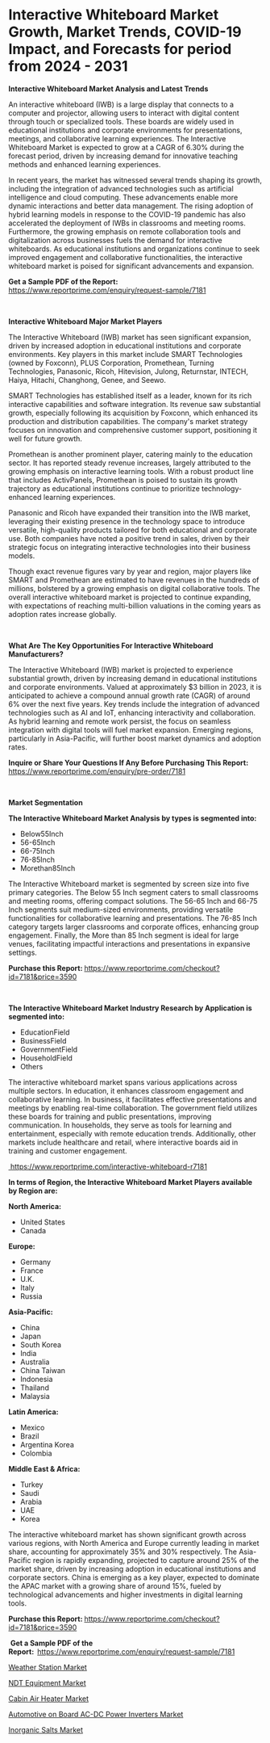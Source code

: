 <p><h1>Interactive Whiteboard Market Growth, Market Trends, COVID-19 Impact, and Forecasts for period from 2024 - 2031</h1></p><p><strong>Interactive Whiteboard Market Analysis and Latest Trends</strong></p>
<p><p>An interactive whiteboard (IWB) is a large display that connects to a computer and projector, allowing users to interact with digital content through touch or specialized tools. These boards are widely used in educational institutions and corporate environments for presentations, meetings, and collaborative learning experiences. The Interactive Whiteboard Market is expected to grow at a CAGR of 6.30% during the forecast period, driven by increasing demand for innovative teaching methods and enhanced learning experiences.</p><p>In recent years, the market has witnessed several trends shaping its growth, including the integration of advanced technologies such as artificial intelligence and cloud computing. These advancements enable more dynamic interactions and better data management. The rising adoption of hybrid learning models in response to the COVID-19 pandemic has also accelerated the deployment of IWBs in classrooms and meeting rooms. Furthermore, the growing emphasis on remote collaboration tools and digitalization across businesses fuels the demand for interactive whiteboards. As educational institutions and organizations continue to seek improved engagement and collaborative functionalities, the interactive whiteboard market is poised for significant advancements and expansion.</p></p>
<p><strong>Get a Sample PDF of the Report:&nbsp;</strong> <a href="https://www.reportprime.com/enquiry/request-sample/7181">https://www.reportprime.com/enquiry/request-sample/7181</a></p>
<p>&nbsp;</p>
<p><strong>Interactive Whiteboard Major Market Players</strong></p>
<p><p>The Interactive Whiteboard (IWB) market has seen significant expansion, driven by increased adoption in educational institutions and corporate environments. Key players in this market include SMART Technologies (owned by Foxconn), PLUS Corporation, Promethean, Turning Technologies, Panasonic, Ricoh, Hitevision, Julong, Returnstar, INTECH, Haiya, Hitachi, Changhong, Genee, and Seewo. </p><p>SMART Technologies has established itself as a leader, known for its rich interactive capabilities and software integration. Its revenue saw substantial growth, especially following its acquisition by Foxconn, which enhanced its production and distribution capabilities. The company's market strategy focuses on innovation and comprehensive customer support, positioning it well for future growth.</p><p>Promethean is another prominent player, catering mainly to the education sector. It has reported steady revenue increases, largely attributed to the growing emphasis on interactive learning tools. With a robust product line that includes ActivPanels, Promethean is poised to sustain its growth trajectory as educational institutions continue to prioritize technology-enhanced learning experiences.</p><p>Panasonic and Ricoh have expanded their transition into the IWB market, leveraging their existing presence in the technology space to introduce versatile, high-quality products tailored for both educational and corporate use. Both companies have noted a positive trend in sales, driven by their strategic focus on integrating interactive technologies into their business models.</p><p>Though exact revenue figures vary by year and region, major players like SMART and Promethean are estimated to have revenues in the hundreds of millions, bolstered by a growing emphasis on digital collaborative tools. The overall interactive whiteboard market is projected to continue expanding, with expectations of reaching multi-billion valuations in the coming years as adoption rates increase globally.</p></p>
<p>&nbsp;</p>
<p><strong>What Are The Key Opportunities For Interactive Whiteboard Manufacturers?</strong></p>
<p><p>The Interactive Whiteboard (IWB) market is projected to experience substantial growth, driven by increasing demand in educational institutions and corporate environments. Valued at approximately $3 billion in 2023, it is anticipated to achieve a compound annual growth rate (CAGR) of around 6% over the next five years. Key trends include the integration of advanced technologies such as AI and IoT, enhancing interactivity and collaboration. As hybrid learning and remote work persist, the focus on seamless integration with digital tools will fuel market expansion. Emerging regions, particularly in Asia-Pacific, will further boost market dynamics and adoption rates.</p></p>
<p><strong>Inquire or Share Your Questions If Any Before Purchasing This Report:</strong> <a href="https://www.reportprime.com/enquiry/pre-order/7181">https://www.reportprime.com/enquiry/pre-order/7181</a></p>
<p>&nbsp;</p>
<p><strong>Market Segmentation</strong></p>
<p><strong>The Interactive Whiteboard Market Analysis by types is segmented into:</strong></p>
<p><ul><li>Below55Inch</li><li>56-65Inch</li><li>66-75Inch</li><li>76-85Inch</li><li>Morethan85Inch</li></ul></p>
<p><p>The Interactive Whiteboard market is segmented by screen size into five primary categories. The Below 55 Inch segment caters to small classrooms and meeting rooms, offering compact solutions. The 56-65 Inch and 66-75 Inch segments suit medium-sized environments, providing versatile functionalities for collaborative learning and presentations. The 76-85 Inch category targets larger classrooms and corporate offices, enhancing group engagement. Finally, the More than 85 Inch segment is ideal for large venues, facilitating impactful interactions and presentations in expansive settings.</p></p>
<p><strong>Purchase this Report:&nbsp;</strong><a href="https://www.reportprime.com/checkout?id=7181&price=3590">https://www.reportprime.com/checkout?id=7181&price=3590</a></p>
<p>&nbsp;</p>
<p><strong>The Interactive Whiteboard Market Industry Research by Application is segmented into:</strong></p>
<p><ul><li>EducationField</li><li>BusinessField</li><li>GovernmentField</li><li>HouseholdField</li><li>Others</li></ul></p>
<p><p>The interactive whiteboard market spans various applications across multiple sectors. In education, it enhances classroom engagement and collaborative learning. In business, it facilitates effective presentations and meetings by enabling real-time collaboration. The government field utilizes these boards for training and public presentations, improving communication. In households, they serve as tools for learning and entertainment, especially with remote education trends. Additionally, other markets include healthcare and retail, where interactive boards aid in training and customer engagement.</p></p>
<p><a href="https://www.reportprime.com/interactive-whiteboard-r7181">&nbsp;https://www.reportprime.com/interactive-whiteboard-r7181</a></p>
<p><strong>In terms of Region, the Interactive Whiteboard Market Players available by Region are:</strong></p>
<p>
    <p> <strong> North America: </strong>
        <ul>
            <li>United States</li>
            <li>Canada</li>
        </ul>
        </p> 
    <p> <strong> Europe: </strong>
        <ul>
            <li>Germany</li>
            <li>France</li>
            <li>U.K.</li>
            <li>Italy</li>
            <li>Russia</li>
        </ul>
        </p> 
    <p> <strong> Asia-Pacific: </strong>
        <ul>
            <li>China</li>
            <li>Japan</li>
            <li>South Korea</li>
            <li>India</li>
            <li>Australia</li>
            <li>China Taiwan</li>
            <li>Indonesia</li>
            <li>Thailand</li>
            <li>Malaysia</li>
        </ul>
        </p> 
    <p> <strong> Latin America: </strong>
        <ul>
            <li>Mexico</li>
            <li>Brazil</li>
            <li>Argentina Korea</li>
            <li>Colombia</li>
        </ul>
        </p> 
    <p> <strong> Middle East & Africa: </strong>
        <ul>
            <li>Turkey</li>
            <li>Saudi</li>
            <li>Arabia</li>
            <li>UAE</li>
            <li>Korea</li>
        </ul>
    </p>
    </p>
<p><p>The interactive whiteboard market has shown significant growth across various regions, with North America and Europe currently leading in market share, accounting for approximately 35% and 30% respectively. The Asia-Pacific region is rapidly expanding, projected to capture around 25% of the market share, driven by increasing adoption in educational institutions and corporate sectors. China is emerging as a key player, expected to dominate the APAC market with a growing share of around 15%, fueled by technological advancements and higher investments in digital learning tools.</p></p>
<p><strong>Purchase this Report: </strong><a href="https://www.reportprime.com/checkout?id=7181&price=3590">https://www.reportprime.com/checkout?id=7181&price=3590</a></p>
<p>&nbsp;<strong>Get a Sample PDF of the Report:&nbsp;&nbsp;</strong><a href="https://www.reportprime.com/enquiry/request-sample/7181">https://www.reportprime.com/enquiry/request-sample/7181</a></p>
<p><strong></strong></p>
<p><p><a href="https://medium.com/@stevenlane654/weather-station-market-global-market-insights-and-regional-analysis-2024-2031-7b43d476a6e8">Weather Station Market</a></p><p><a href="https://www.linkedin.com/pulse/ndt-equipment-market-report-product-type-magnetic-particle-xcxtf?trackingId=LXv3%2Fu7XRyi7g5YU1qzBDw%3D%3D">NDT Equipment Market</a></p><p><a href="https://issuu.com/reportprime-2/docs/cabin-air-heater-market-size-2030.p_ed0c5a8be8ce32">Cabin Air Heater Market</a></p><p><a href="https://issuu.com/reportprime-2/docs/automotive-on-board-ac-dc-power-inv_506d28aab862b6">Automotive on Board AC-DC Power Inverters Market</a></p><p><a href="https://www.linkedin.com/pulse/inorganic-salts-market-global-insights-regional-analysis-irilc?trackingId=IJ%2BjM67ZSKiHXb8Fe6l%2F1g%3D%3D">Inorganic Salts Market</a></p></p>